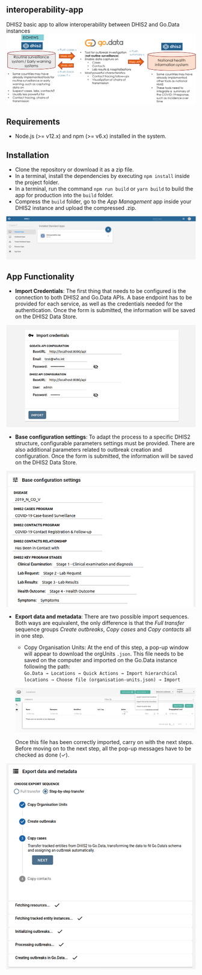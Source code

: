 ## interoperability-app
DHIS2 basic app to allow interoperability between DHIS2 and Go.Data instances
![Architecture summary](./images/overview.png)

## Requirements

- Node.js (>= v12.x) and npm (>= v6.x) installed in the system.

## Installation

+ Clone the repository or download it as a zip file.
+ In a terminal, install the dependencies by executing ```npm install``` inside the project folder.
+ In a terminal, run the command ```npm run build``` or ```yarn build``` to build the app for production into the `build` folder.
+ Compress the `build` folder, go to the *App Management* app inside your DHIS2 instance and upload the compressed .zip.

![App Management DHIS2](./images/app-management.png)

## App Functionality

+ **Import Credentials**: The first thing that needs to be configured is the connection to both DHIS2 and Go.Data APIs. A base endpoint has to be provided for each service, as well as the credentials needed for the authentication. Once the form is submitted, the information will be saved on the DHIS2 Data Store.

<p align="center">
    <img src="./images/credentials.png" width="700">
</p>

+ **Base configuration settings**: To adapt the process to a specific DHIS2 structure, configurable parameters settings must be provided. There are also additional parameters related to outbreak creation and configuration. Once the form is submitted, the information will be saved on the DHIS2 Data Store.

<p align="center">
    <img src="./images/base-config.png" width="600">
</p>

+ **Export data and metadata**: There are two possible import sequences. Both ways are equivalent, the only difference is that the *Full transfer* sequence groups *Create outbreaks*, *Copy cases* and *Copy contacts* all in one step. 
    + Copy Organisation Units: At the end of this step, a pop-up window will appear to download the orgUnits `.json`. This file needs to be saved on the computer and imported on the Go.Data instance following the path: <br />
    `Go.Data → Locations → Quick Actions → Import hierarchical locations → Choose file (organisation-units.json) → Import`    

    ![Screenshot of Go.Data locations](./images/locations-path.png)

    Once this file has been correctly imported, carry on with the next steps. Before moving on to the next step, all the pop-up messages have to be checked as done (✓).

<p align="center">
    <img src="./images/step-by-step.png" width=600>
</p>